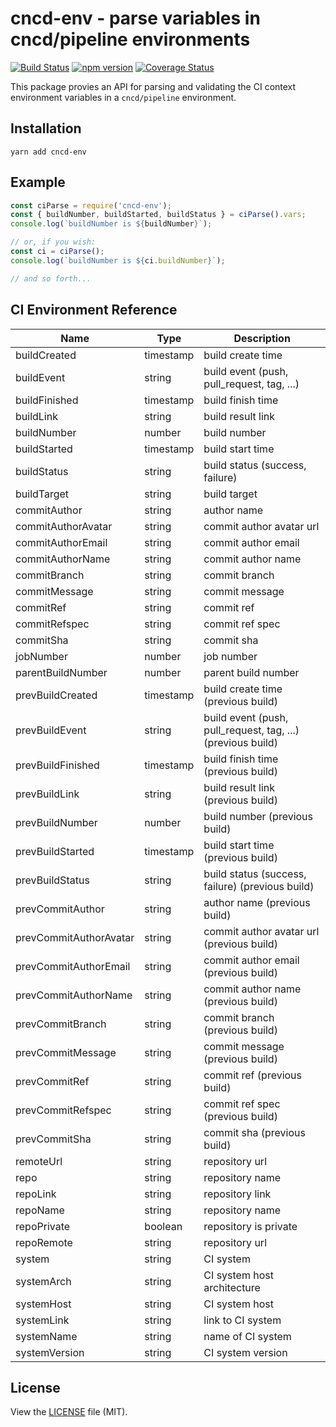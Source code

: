 # cncd-env - parse variables in cncd/pipeline environments

[![Build Status](https://travis-ci.org/burl/node-cncd-env.svg?branch=master)](https://travis-ci.org/burl/node-cncd-env) [![npm version](https://badge.fury.io/js/cncd-env.svg)](https://badge.fury.io/js/cncd-env) [![Coverage Status](https://coveralls.io/repos/github/burl/node-cncd-env/badge.svg?branch=master)](https://coveralls.io/github/burl/node-cncd-env?branch=master)


This package provies an API for parsing and validating the CI context
environment variables in a `cncd/pipeline` environment.  

## Installation

```shell
yarn add cncd-env
```

## Example

```javascript
const ciParse = require('cncd-env');
const { buildNumber, buildStarted, buildStatus } = ciParse().vars;
console.log(`buildNumber is ${buildNumber}`);

// or, if you wish:
const ci = ciParse();
console.log(`buildNumber is ${ci.buildNumber}`);

// and so forth...
```

## CI Environment Reference

| **Name** | **Type** | **Description** |
| --- | --- | --- |
| buildCreated | timestamp | build create time |
| buildEvent | string | build event (push, pull_request, tag, ...) |
| buildFinished | timestamp | build finish time |
| buildLink | string | build result link |
| buildNumber | number | build number |
| buildStarted | timestamp | build start time |
| buildStatus | string | build status (success, failure) |
| buildTarget | string | build target |
| commitAuthor | string | author name |
| commitAuthorAvatar | string | commit author avatar url |
| commitAuthorEmail | string | commit author email |
| commitAuthorName | string | commit author name |
| commitBranch | string | commit branch |
| commitMessage | string | commit message |
| commitRef | string | commit ref |
| commitRefspec | string | commit ref spec |
| commitSha | string | commit sha |
| jobNumber | number | job number |
| parentBuildNumber | number | parent build number |
| prevBuildCreated | timestamp | build create time (previous build) |
| prevBuildEvent | string | build event (push, pull_request, tag, ...) (previous build) |
| prevBuildFinished | timestamp | build finish time (previous build) |
| prevBuildLink | string | build result link (previous build) |
| prevBuildNumber | number | build number (previous build) |
| prevBuildStarted | timestamp | build start time (previous build) |
| prevBuildStatus | string | build status (success, failure) (previous build) |
| prevCommitAuthor | string | author name (previous build) |
| prevCommitAuthorAvatar | string | commit author avatar url (previous build) |
| prevCommitAuthorEmail | string | commit author email (previous build) |
| prevCommitAuthorName | string | commit author name (previous build) |
| prevCommitBranch | string | commit branch (previous build) |
| prevCommitMessage | string | commit message (previous build) |
| prevCommitRef | string | commit ref (previous build) |
| prevCommitRefspec | string | commit ref spec (previous build) |
| prevCommitSha | string | commit sha (previous build) |
| remoteUrl | string | repository url |
| repo | string | repository name |
| repoLink | string | repository link |
| repoName | string | repository name |
| repoPrivate | boolean | repository is private |
| repoRemote | string | repository url |
| system | string | CI system |
| systemArch | string | CI system host architecture |
| systemHost | string | CI system host |
| systemLink | string | link to CI system |
| systemName | string | name of CI system |
| systemVersion | string | CI system version |

## License

View the [LICENSE](https://github.com/burl/node-cncd-env/blob/master/LICENSE) file
(MIT).
